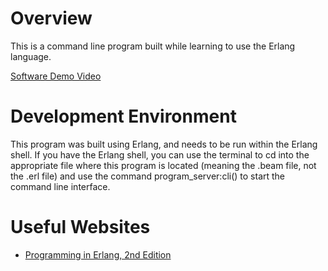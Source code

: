 # Overview

This is a command line program built while learning to use the Erlang language. 

[Software Demo Video](https://youtu.be/I9Yhx9ela_s)

# Development Environment

This program was built using Erlang, and needs to be run within the Erlang shell. 
If you have the Erlang shell, you can use the terminal to cd into the appropriate file where this program is located (meaning the .beam file, not the .erl file) and use the command program_server:cli() to start the command line interface. 

# Useful Websites

- [Programming in Erlang, 2nd Edition](https://learning.oreilly.com/library/view/programming-erlang-2nd/9781941222454/)

